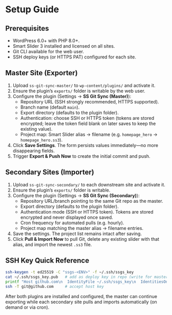 # Setup Guide

## Prerequisites
- WordPress 6.0+ with PHP 8.0+.
- Smart Slider 3 installed and licensed on all sites.
- Git CLI available for the web user.
- SSH deploy keys (or HTTPS PAT) configured for each site.

## Master Site (Exporter)
1. Upload `ss-git-sync-master/` to `wp-content/plugins/` and activate it.
2. Ensure the plugin’s `exports/` folder is writable by the web user.
3. Configure the plugin (Settings → **SS Git Sync (Master)**):
   - Repository URL (SSH strongly recommended, HTTPS supported).
   - Branch name (default `main`).
   - Export directory (defaults to the plugin folder).
   - Authentication: choose SSH or HTTPS token (tokens are stored encrypted; leave the token field blank on later saves to keep the existing value).
   - Project map: Smart Slider alias → filename (e.g. `homepage_hero` → `homepage_hero.ss3`).
4. Click **Save Settings**. The form persists values immediately—no more disappearing fields.
5. Trigger **Export & Push Now** to create the initial commit and push.

## Secondary Sites (Importer)
1. Upload `ss-git-sync-secondary/` to each downstream site and activate it.
2. Ensure the plugin’s `exports/` folder is writable.
3. Configure the plugin (Settings → **SS Git Sync (Secondary)**):
   - Repository URL/branch pointing to the same Git repo as the master.
   - Export directory (defaults to the plugin folder).
   - Authentication mode (SSH or HTTPS token). Tokens are stored encrypted and never displayed once saved.
   - Cron frequency for automated pulls (e.g. hourly).
   - Project map matching the master alias → filename entries.
4. Save the settings. The project list remains intact after saving.
5. Click **Pull & Import Now** to pull Git, delete any existing slider with that alias, and import the newest `.ss3` file.

## SSH Key Quick Reference
```bash
ssh-keygen -t ed25519 -C "ssgs-<ENV>" -f ~/.ssh/ssgs_key
cat ~/.ssh/ssgs_key.pub   # add as deploy key in repo (write for master, read for secondary)
printf "Host github.com\n  IdentityFile ~/.ssh/ssgs_key\n  IdentitiesOnly yes\n" >> ~/.ssh/config
ssh -T git@github.com     # accept host key
```

After both plugins are installed and configured, the master can continue exporting while each secondary site pulls and imports automatically (on demand or via cron).
